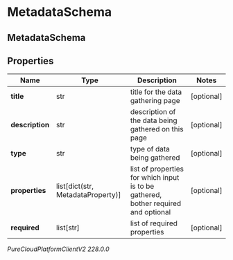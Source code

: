 # MetadataSchema

## MetadataSchema

## Properties

|Name | Type | Description | Notes|
|------------ | ------------- | ------------- | -------------|
| **title** | str | title for the data gathering page | [optional] |
| **description** | str | description of the data being gathered on this page | [optional] |
| **type** | str | type of data being gathered | [optional] |
| **properties** | list[dict(str, MetadataProperty)] | list of properties for which input is to be gathered, bother required and optional | [optional] |
| **required** | list[str] | list of required properties | [optional] |



_PureCloudPlatformClientV2 228.0.0_
